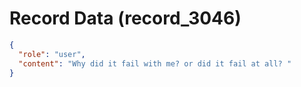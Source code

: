 # Record Data (record_3046)

```json
{
  "role": "user",
  "content": "Why did it fail with me? or did it fail at all? "
}
```
